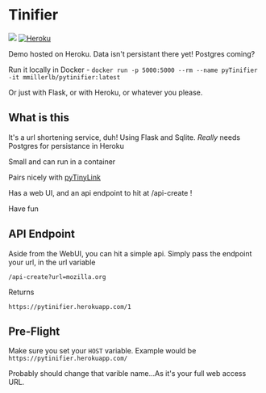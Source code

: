 # Tinifier

[![](https://images.microbadger.com/badges/version/mmillerlb/pytinifier.svg)](https://hub.docker.com/r/mmillerlb/pytinifier)
[![Heroku](https://heroku-badge.herokuapp.com/?app=heroku-badge)](https://pytinifier.herokuapp.com/)

Demo hosted on Heroku. Data isn't persistant there yet! Postgres coming?

Run it locally in Docker - `docker run -p 5000:5000 --rm --name pyTinifier -it mmillerlb/pytinifier:latest`

Or just with Flask, or with Heroku, or whatever you please.

## What is this

It's a url shortening service, duh! Using Flask and Sqlite.  _Really_ needs Postgres for persistance in Heroku

Small and can run in a container

Pairs nicely with [pyTinyLink](https://github.com/mmillerlevels/pyTinyLink/tree/tinifer_compatability)

Has a web UI, and an api endpoint to hit at /api-create !

Have fun

## API Endpoint

Aside from the WebUI, you can hit a simple api. Simply pass the endpoint your url, in the url variable

`/api-create?url=mozilla.org`

Returns

`https://pytinifier.herokuapp.com/1`

## Pre-Flight

Make sure you set your `HOST` variable. Example would be `https://pytinifier.herokuapp.com/`

Probably should change that varible name...As it's your full web access URL.